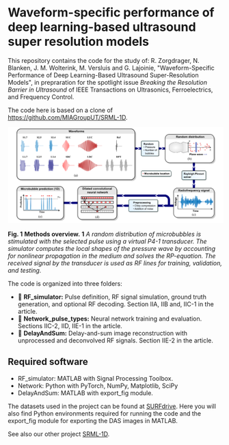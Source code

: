 # Waveform-specific performance of deep learning-based ultrasound super resolution models

This repository contains the code for the study of: R. Zorgdrager, N. Blanken, J. M. Wolterink, M. Versluis and G. Lajoinie, "Waveform-Specific Performance of Deep Learning-Based Ultrasound Super-Resolution Models", in prepraration for the spotlight issue *Breaking the Resolution Barrier in Ultrasound* of IEEE Transactions on Ultrasonics, Ferroelectrics, and Frequency Control.

The code here is based on a clone of https://github.com/MIAGroupUT/SRML-1D.

![Method overview!](Methods.png "Super-resolution localization pipeline")

**Fig. 1** **Methods overview.** **1** *A random distribution of microbubbles is stimulated with the selected pulse using a virtual P4-1 transducer. The simulator computes the local shapes of the pressure wave by accounting for nonlinear propagation in the medium and solves the RP-equation. The received signal by the transducer is used as RF lines for training, validation, and testing.*

The code is organized into three folders:
* 📂 **RF_simulator:** Pulse definition, RF signal simulation, ground truth generation, and optional RF decoding. Section IIA, IIB and, IIC-1 in the article.
* 📂 **Network_pulse_types:** Neural network training and evaluation. Sections IIC-2, IID, IIE-1 in the article.
* 📂 **DelayAndSum:**  Delay-and-sum image reconstruction with unprocessed and deconvolved RF signals. Section IIE-2 in the article.

## Required software

* RF_simulator: MATLAB with Signal Processing Toolbox.
* Network: Python with PyTorch, NumPy, Matplotlib, SciPy
* DelayAndSum: MATLAB with export_fig module.

The datasets used in the project can be found at [SURFdrive](https://surfdrive.surf.nl/files/index.php/s/MkF1txgyJhnKw6W?path=%2FSRML-1D-pulse-types). Here you will also find Python environments required for running the code and the export_fig module for exporting the DAS images in MATLAB.

See also our other project [SRML-1D](https://github.com/MIAGroupUT/SRML-1D).
